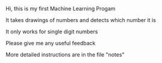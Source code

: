 Hi, this is my first Machine Learning Progam

It takes drawings of numbers and detects which number it is

It only works for single digit numbers

Please give me any useful feedback

More detailed instructions are in the file "notes"
